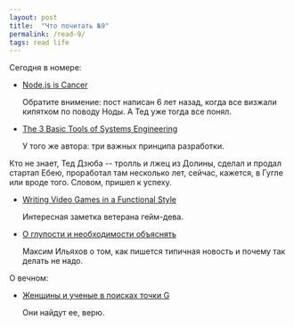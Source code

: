 ```yaml
---
layout: post
title:  "Что почитать №9"
permalink: /read-9/
tags: read life
---
```


Сегодня в номере:

- [Node.js is Cancer](http://widgetsandshit.com/teddziuba/2011/10/node-js-is-cancer.html)

  Обратите внимение: пост написан 6 лет назад, когда все визжали кипятком по
  поводу Ноды. А Тед уже тогда все понял.

- [The 3 Basic Tools of Systems Engineering](http://widgetsandshit.com/teddziuba/2010/12/the-3-basic-tools-of-systems-engineering.html)

  У того же автора: три важных принципа разработки.

Кто не знает, Тед Дзюба -- тролль и лжец из Долины, сделал и продал стартап
Ебею, проработал там несколько лет, сейчас, кажется, в Гугле или вроде
того. Словом, пришел к успеху.

- [Writing Video Games in a Functional Style](http://prog21.dadgum.com/228.html)

  Интересная заметка ветерана гейм-дева.

- [О глупости и необходимости объяснять](http://maximilyahov.ru/blog/all/stupid-news/)

  Максим Ильяхов о том, как пишется типичная новость и почему так делать не надо.

О вечном:

- [Женщины и ученые в поисках точки G](http://rumyantsevamd.ru/g_spot/)

  Они найдут ее, верю.

